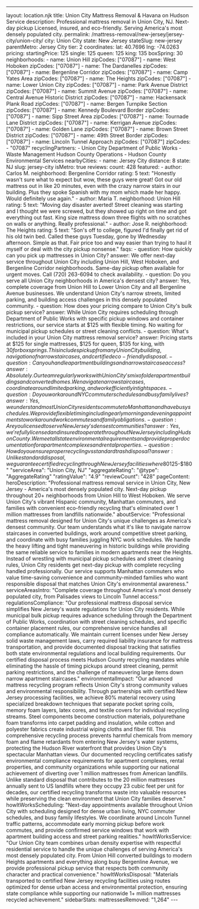 ---
layout: location.njk
title: Union City Mattress Removal & Havana on Hudson Service
description: Professional mattress removal in Union City, NJ. Next-day pickup Licensed, insured, and eco-friendly. Serving America's most densely populated city.
permalink: /mattress-removal/new-jersey/jersey-city/union-city/
city: Union City state: New Jersey stateSlug: new-jersey parentMetro: Jersey City tier: 2 coordinates: lat: 40.7696 lng: -74.0263 pricing: startingPrice: 125 single: 125 queen: 125 king: 135 boxSpring: 30 neighborhoods: - name: Union Hill zipCodes: ["07087"] - name: West Hoboken zipCodes: ["07087"] - name: The Dardanelles zipCodes: ["07087"] - name: Bergenline Corridor zipCodes: ["07087"] - name: Camp Yates Area zipCodes: ["07087"] - name: The Heights zipCodes: ["07087"] - name: Lower Union City zipCodes: ["07087"] - name: Park Avenue District zipCodes: ["07087"] - name: Summit Avenue zipCodes: ["07087"] - name: Central Avenue Historic District zipCodes: ["07087"] - name: Hackensack Plank Road zipCodes: ["07087"] - name: Bergen Turnpike Section zipCodes: ["07087"] - name: Kennedy Boulevard Border zipCodes: ["07087"] - name: Sipp Street Area zipCodes: ["07087"] - name: Tournade Lane District zipCodes: ["07087"] - name: Kerrigan Avenue zipCodes: ["07087"] - name: Golden Lane zipCodes: ["07087"] - name: Brown Street District zipCodes: ["07087"] - name: 49th Street Border zipCodes: ["07087"] - name: Lincoln Tunnel Approach zipCodes: ["07087"] zipCodes: - "07087" recyclingPartners: - Union City Department of Public Works - Waste Management Hudson County Operations - Hudson County Environmental Services nearbyCities: - name: Jersey City distance: 8 state: NJ slug: jersey-city isMetro: true reviews: count: 428 featured: - author: Carlos M. neighborhood: Bergenline Corridor rating: 5 text: "Honestly wasn't sure what to expect but wow, these guys were great! Got our old mattress out in like 20 minutes, even with the crazy narrow stairs in our building. Plus they spoke Spanish with my mom which made her happy. Would definitely use again." - author: Maria T. neighborhood: Union Hill rating: 5 text: "Moving day disaster averted! Street cleaning was starting and I thought we were screwed, but they showed up right on time and got everything out fast. King size mattress down three flights with no scratches on walls or anything. Really professional." - author: Jose R. neighborhood: The Heights rating: 5 text: "Son's off to college, figured I'd finally get rid of his old twin bed. Called these guys Tuesday, gone by Wednesday afternoon. Simple as that. Fair price too and way easier than trying to haul it myself or deal with the city pickup nonsense." faqs: - question: How quickly can you pick up mattresses in Union City? answer: We offer next-day service throughout Union City including Union Hill, West Hoboken, and Bergenline Corridor neighborhoods. Same-day pickup often available for urgent moves. Call (720) 263-6094 to check availability. - question: Do you serve all Union City neighborhoods in America's densest city? answer: Yes, complete coverage from Union Hill to Lower Union City and all Bergenline Avenue businesses. We understand Union City's narrow streets, limited parking, and building access challenges in this densely populated community. - question: How does your pricing compare to Union City's bulk pickup service? answer: While Union City requires scheduling through Department of Public Works with specific pickup windows and container restrictions, our service starts at $125 with flexible timing. No waiting for municipal pickup schedules or street cleaning conflicts. - question: What's included in your Union City mattress removal service? answer: Pricing starts at $125 for single mattresses, $125 for queen, $135 for king, with $30 for box springs. This includes pickup from any Union City building, navigation of narrow staircases, and certified eco-friendly disposal. - question: Can you handle apartment buildings and narrow staircase access? answer: Absolutely. Our team regularly works with Union City's mix of older apartment buildings and converted homes. We navigate narrow staircases, coordinate around limited parking, and work efficiently in tight spaces. - question: Do you work around NYC commuter schedules and busy family lives? answer: Yes, we understand most Union City residents commute to Manhattan and have busy schedules. We provide flexible timing including early morning and evening appointments to work around work commutes and family obligations. - question: Are you licensed to serve New Jersey's densest communities? answer: Yes, we're fully licensed and insured to operate throughout New Jersey including Hudson County. We meet all state environmental requirements and provide proper documentation for apartment complexes and rental properties. - question: How do you ensure proper recycling vs standard trash disposal? answer: Unlike standard disposal, we guarantee certified recycling through New Jersey facilities where 80% of materials become new products. Our process supports the environmental responsibility that Union City's community-minded residents value. schema: "@context": "https://schema.org" "@type": "LocalBusiness" "name": "A Bedder World Union City" "address": "@type": "PostalAddress" "addressLocality": "Union City" "addressRegion": "NJ" "addressCountry": "US" "geo": "@type": "GeoCoordinates" "latitude": 40.7696 "longitude": -74.0263 "telephone": "720-263-6094" "url": "//mattress-removal/new-jersey/jersey-city/union-city/" "priceRange": "$125-$180" "serviceArea": "Union City, NJ" "aggregateRating": "@type": "AggregateRating" "ratingValue": "4.9" "reviewCount": "428" pageContent: heroDescription: "Professional mattress removal service in Union City, New Jersey - America's most densely populated city. Next-day pickup throughout 20+ neighborhoods from Union Hill to West Hoboken. We serve Union City's vibrant Hispanic community, Manhattan commuters, and families with convenient eco-friendly recycling that's eliminated over 1 million mattresses from landfills nationwide." aboutService: "Professional mattress removal designed for Union City's unique challenges as America's densest community. Our team understands what it's like to navigate narrow staircases in converted buildings, work around competitive street parking, and coordinate with busy families juggling NYC work schedules. We handle the heavy lifting and tight maneuvering in historic buildings while providing the same reliable service to families in modern apartments near the Heights. Instead of wrestling with municipal pickup schedules and street cleaning rules, Union City residents get next-day pickup with complete recycling handled professionally. Our service supports Manhattan commuters who value time-saving convenience and community-minded families who want responsible disposal that matches Union City's environmental awareness." serviceAreasIntro: "Complete coverage throughout America's most densely populated city, from Palisades views to Lincoln Tunnel access:" regulationsCompliance: "Our professional mattress disposal service simplifies New Jersey's waste regulations for Union City residents. While municipal bulk pickup requires advance scheduling through the Department of Public Works, coordination with street cleaning schedules, and specific container placement rules, our comprehensive service handles all compliance automatically. We maintain current licenses under New Jersey solid waste management laws, carry required liability insurance for mattress transportation, and provide documented disposal tracking that satisfies both state environmental regulations and local building requirements. Our certified disposal process meets Hudson County recycling mandates while eliminating the hassle of timing pickups around street cleaning, permit parking restrictions, and the challenge of maneuvering large items down narrow apartment staircases." environmentalImpact: "Our advanced mattress recycling program reflects Union City's strong community values and environmental responsibility. Through partnerships with certified New Jersey processing facilities, we achieve 80% material recovery using specialized breakdown techniques that separate pocket spring coils, memory foam layers, latex cores, and textile covers for individual recycling streams. Steel components become construction materials, polyurethane foam transforms into carpet padding and insulation, while cotton and polyester fabrics create industrial wiping cloths and fiber fill. This comprehensive recycling process prevents harmful chemicals from memory foam and flame retardants from entering New Jersey's water systems, protecting the Hudson River waterfront that provides Union City's spectacular Manhattan views. Our documented recycling certificates satisfy environmental compliance requirements for apartment complexes, rental properties, and community organizations while supporting our national achievement of diverting over 1 million mattresses from American landfills. Unlike standard disposal that contributes to the 20 million mattresses annually sent to US landfills where they occupy 23 cubic feet per unit for decades, our certified recycling transforms waste into valuable resources while preserving the clean environment that Union City families deserve." howItWorksScheduling: "Next-day appointments available throughout Union City with scheduling designed for dense urban living, NYC commuter schedules, and busy family lifestyles. We coordinate around Lincoln Tunnel traffic patterns, accommodate early morning pickup before work commutes, and provide confirmed service windows that work with apartment building access and street parking realities." howItWorksService: "Our Union City team combines urban density expertise with respectful residential service to handle the unique challenges of serving America's most densely populated city. From Union Hill converted buildings to modern Heights apartments and everything along busy Bergenline Avenue, we provide professional pickup service that respects both community character and practical convenience." howItWorksDisposal: "Materials transported to certified New Jersey recycling facilities using routes optimized for dense urban access and environmental protection, ensuring state compliance while supporting our nationwide 1+ million mattresses recycled achievement." sidebarStats: mattressesRemoved: "1,264" ---